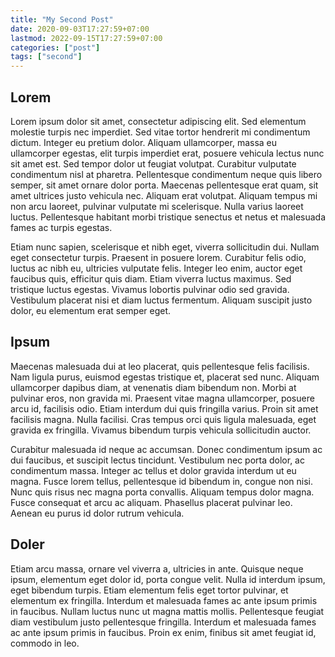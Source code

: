 ```yaml
---
title: "My Second Post"
date: 2020-09-03T17:27:59+07:00
lastmod: 2022-09-15T17:27:59+07:00
categories: ["post"]
tags: ["second"]
---
```


## Lorem

Lorem ipsum dolor sit amet, consectetur adipiscing elit. Sed elementum molestie turpis nec imperdiet. Sed vitae tortor hendrerit mi condimentum dictum. Integer eu pretium dolor. Aliquam ullamcorper, massa eu ullamcorper egestas, elit turpis imperdiet erat, posuere vehicula lectus nunc sit amet est. Sed tempor dolor ut feugiat volutpat. Curabitur vulputate condimentum nisl at pharetra. Pellentesque condimentum neque quis libero semper, sit amet ornare dolor porta. Maecenas pellentesque erat quam, sit amet ultrices justo vehicula nec. Aliquam erat volutpat. Aliquam tempus mi non arcu laoreet, pulvinar vulputate mi scelerisque. Nulla varius laoreet luctus. Pellentesque habitant morbi tristique senectus et netus et malesuada fames ac turpis egestas.

Etiam nunc sapien, scelerisque et nibh eget, viverra sollicitudin dui. Nullam eget consectetur turpis. Praesent in posuere lorem. Curabitur felis odio, luctus ac nibh eu, ultricies vulputate felis. Integer leo enim, auctor eget faucibus quis, efficitur quis diam. Etiam viverra luctus maximus. Sed tristique luctus egestas. Vivamus lobortis pulvinar odio sed gravida. Vestibulum placerat nisi et diam luctus fermentum. Aliquam suscipit justo dolor, eu elementum erat semper eget.

## Ipsum

Maecenas malesuada dui at leo placerat, quis pellentesque felis facilisis. Nam ligula purus, euismod egestas tristique et, placerat sed nunc. Aliquam ullamcorper dapibus diam, at venenatis diam bibendum non. Morbi at pulvinar eros, non gravida mi. Praesent vitae magna ullamcorper, posuere arcu id, facilisis odio. Etiam interdum dui quis fringilla varius. Proin sit amet facilisis magna. Nulla facilisi. Cras tempus orci quis ligula malesuada, eget gravida ex fringilla. Vivamus bibendum turpis vehicula sollicitudin auctor.

Curabitur malesuada id neque ac accumsan. Donec condimentum ipsum ac dui faucibus, et suscipit lectus tincidunt. Vestibulum nec porta dolor, ac condimentum massa. Integer ac tellus et dolor gravida interdum ut eu magna. Fusce lorem tellus, pellentesque id bibendum in, congue non nisi. Nunc quis risus nec magna porta convallis. Aliquam tempus dolor magna. Fusce consequat et arcu ac aliquam. Phasellus placerat pulvinar leo. Aenean eu purus id dolor rutrum vehicula.

## Doler

Etiam arcu massa, ornare vel viverra a, ultricies in ante. Quisque neque ipsum, elementum eget dolor id, porta congue velit. Nulla id interdum ipsum, eget bibendum turpis. Etiam elementum felis eget tortor pulvinar, et elementum ex fringilla. Interdum et malesuada fames ac ante ipsum primis in faucibus. Nullam luctus nunc ut magna mattis mollis. Pellentesque feugiat diam vestibulum justo pellentesque fringilla. Interdum et malesuada fames ac ante ipsum primis in faucibus. Proin ex enim, finibus sit amet feugiat id, commodo in leo.
